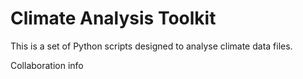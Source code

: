 
# Climate Analysis Toolkit

This is a set of Python scripts designed to analyse climate data files.

Collaboration info
